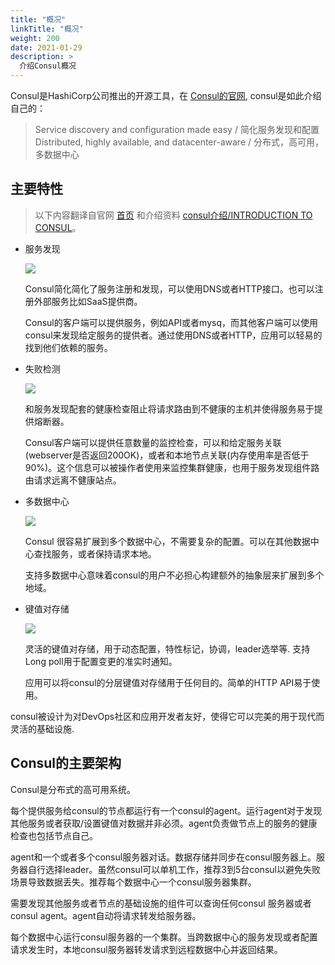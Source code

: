 ```yaml
---
title: "概况"
linkTitle: "概况"
weight: 200
date: 2021-01-29
description: >
  介绍Consul概况
---
```


Consul是HashiCorp公司推出的开源工具，在 [Consul的官网](https://www.consul.io/), consul是如此介绍自己的：

> Service discovery and configuration made easy / 简化服务发现和配置
> Distributed, highly available, and datacenter-aware / 分布式，高可用，多数据中心

## 主要特性

> 以下内容翻译自官网 [首页](https://www.consul.io/) 和介绍资料 [consul介绍/INTRODUCTION TO CONSUL](https://www.consul.io/intro/index.html)。

- 服务发现

	![](https://www.consul.io/assets/images/feature-discovery@2x-e2a08445.png)

    Consul简化简化了服务注册和发现，可以使用DNS或者HTTP接口。也可以注册外部服务比如SaaS提供商。

	Consul的客户端可以提供服务，例如API或者mysq，而其他客户端可以使用consul来发现给定服务的提供者。通过使用DNS或者HTTP，应用可以轻易的找到他们依赖的服务。

- 失败检测

	![](https://www.consul.io/assets/images/feature-health@2x-50ca2d94.png)

	和服务发现配套的健康检查阻止将请求路由到不健康的主机并使得服务易于提供熔断器。

	Consul客户端可以提供任意数量的监控检查，可以和给定服务关联(webserver是否返回200OK)，或者和本地节点关联(内存使用率是否低于90%)。这个信息可以被操作者使用来监控集群健康，也用于服务发现组件路由请求远离不健康站点。

- 多数据中心

	![](https://www.consul.io/assets/images/feature-multi@2x-9fea2a34.png)

	Consul 很容易扩展到多个数据中心，不需要复杂的配置。可以在其他数据中心查找服务，或者保持请求本地。

	支持多数据中心意味着consul的用户不必担心构建额外的抽象层来扩展到多个地域。

- 键值对存储

	![](https://www.consul.io/assets/images/feature-config@2x-d09628e4.png)

	灵活的键值对存储，用于动态配置，特性标记，协调，leader选举等. 支持Long poll用于配置变更的准实时通知。

	应用可以将consul的分层键值对存储用于任何目的。简单的HTTP API易于使用。

consul被设计为对DevOps社区和应用开发者友好，使得它可以完美的用于现代而灵活的基础设施.

## Consul的主要架构

Consul是分布式的高可用系统。

每个提供服务给consul的节点都运行有一个consul的agent。运行agent对于发现其他服务或者获取/设置键值对数据并非必须。agent负责做节点上的服务的健康检查也包括节点自己。

agent和一个或者多个consul服务器对话。数据存储并同步在consul服务器上。服务器自行选择leader。虽然consul可以单机工作，推荐3到5台consul以避免失败场景导致数据丢失。推荐每个数据中心一个consul服务器集群。

需要发现其他服务或者节点的基础设施的组件可以查询任何consul 服务器或者consul agent。agent自动将请求转发给服务器。

每个数据中心运行consul服务器的一个集群。当跨数据中心的服务发现或者配置请求发生时，本地consul服务器转发请求到远程数据中心并返回结果。

